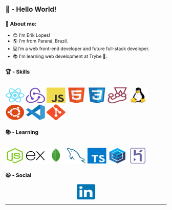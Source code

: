 

## :wave: - Hello World!

### :book: About me:

 - 😊 I'm Erik Lopes! <br>
 - :earth_americas: I'm from Paraná, Brazil. <br>
 - 💻I'm a web front-end developer and future full-stack developer.<br>
 - :books: I'm learning web development at Trybe 💚. <br>
 

### :trophy: - Skills
<div style="display: inline_block"><br>
    <img alt="React" height="50" width="60" src="https://raw.githubusercontent.com/devicons/devicon/master/icons/react/react-original.svg">
        <img alt="Redux" height="50" width="60" src="https://raw.githubusercontent.com/devicons/devicon/master/icons/redux/redux-original.svg">
    <img alt="JavaScript" height="50" width="60" src="https://raw.githubusercontent.com/devicons/devicon/master/icons/javascript/javascript-original.svg">
        <img alt="HTML5" height="50" width="60" src="https://raw.githubusercontent.com/devicons/devicon/master/icons/html5/html5-original.svg">
      <img alt="CSS3" height="50" width="60" src="https://raw.githubusercontent.com/devicons/devicon/master/icons/css3/css3-original.svg">
      <img alt="Jest" height="50" width="60" src="https://raw.githubusercontent.com/devicons/devicon/master/icons/jest/jest-plain.svg">
  <img alt="Linux" height="50" width="60" src="https://raw.githubusercontent.com/devicons/devicon/master/icons/linux/linux-original.svg">
    <img alt="Ubuntu" height="50" width="60" src="https://raw.githubusercontent.com/devicons/devicon/master/icons/ubuntu/ubuntu-plain.svg">
    <img alt="VSCode" height="50" width="60" src="https://raw.githubusercontent.com/devicons/devicon/master/icons/vscode/vscode-original.svg">
        <img alt="Git" height="50" width="60" src="https://raw.githubusercontent.com/devicons/devicon/master/icons/git/git-original.svg">
    
  </div>
  
### 📚 - Learning

 <div style="display: inline_block"><br>
    <img alt="NodeJs" height="50" width="60" src="https://raw.githubusercontent.com/devicons/devicon/master/icons/nodejs/nodejs-original.svg">
    <img alt="Express" height="50" width="60" src="https://raw.githubusercontent.com/devicons/devicon/master/icons/express/express-original.svg">
    <img alt="Mongo" height="50" width="60" src="https://raw.githubusercontent.com/devicons/devicon/master/icons/mongodb/mongodb-original.svg">
    <img alt="MySQL" height="50" width="60" src="https://raw.githubusercontent.com/devicons/devicon/master/icons/mysql/mysql-original.svg">
    <img alt="TypeScript" height="50" width="60" src="https://raw.githubusercontent.com/devicons/devicon/master/icons/typescript/typescript-original.svg">
    <img alt="Sequelize" height="50" width="60" src="https://raw.githubusercontent.com/devicons/devicon/master/icons/sequelize/sequelize-original.svg">
    <img alt="Heroku" height="50" width="60" src="https://raw.githubusercontent.com/devicons/devicon/master/icons/heroku/heroku-original.svg">     
  </div>
 
### :smiley: - Social

<div align="center" style="display: inline_block">
<a href="https://www.linkedin.com/in/eriklopesdeoliveira/">
<img align="center" alt="TypeScript" height="50" width="60" src="https://raw.githubusercontent.com/devicons/devicon/master/icons/linkedin/linkedin-original.svg">
</a>
</div>
<hr>
